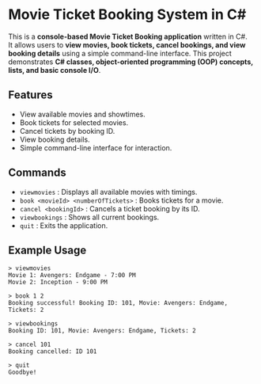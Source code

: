 # Movie Ticket Booking System in C#

This is a **console-based Movie Ticket Booking application** written in C#.  
It allows users to **view movies, book tickets, cancel bookings, and view booking details** using a simple command-line interface. This project demonstrates **C# classes, object-oriented programming (OOP) concepts, lists, and basic console I/O**.

## Features
- View available movies and showtimes.
- Book tickets for selected movies.
- Cancel tickets by booking ID.
- View booking details.
- Simple command-line interface for interaction.

## Commands
- `viewmovies` : Displays all available movies with timings.
- `book <movieId> <numberOfTickets>` : Books tickets for a movie.
- `cancel <bookingId>` : Cancels a ticket booking by its ID.
- `viewbookings` : Shows all current bookings.
- `quit` : Exits the application.

## Example Usage
```text
> viewmovies
Movie 1: Avengers: Endgame - 7:00 PM
Movie 2: Inception - 9:00 PM

> book 1 2
Booking successful! Booking ID: 101, Movie: Avengers: Endgame, Tickets: 2

> viewbookings
Booking ID: 101, Movie: Avengers: Endgame, Tickets: 2

> cancel 101
Booking cancelled: ID 101

> quit
Goodbye!
